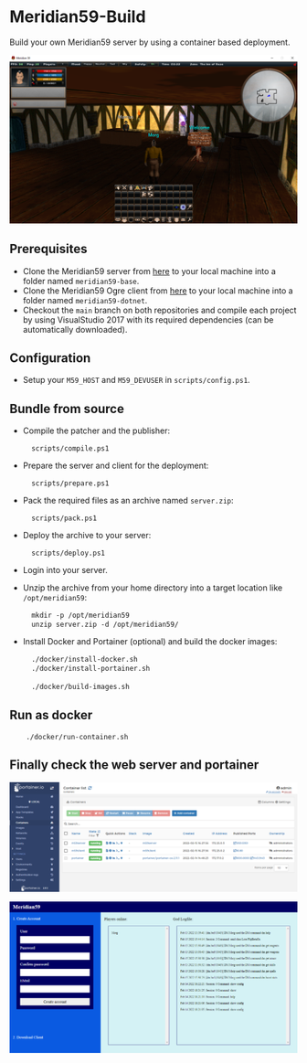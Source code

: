 # Meridian59-Build

Build your own Meridian59 server by using a container based deployment.

![m59client](m59client.png)

## Prerequisites

- Clone the Meridian59 server from [here](https://github.com/andygeiss/Meridian59_105_2.9.git) to your local machine into a folder named `meridian59-base`.
- Clone the Meridian59 Ogre client from [here](https://github.com/andygeiss/meridian59-dotnet.git) to your local machine into a folder named `meridian59-dotnet`.
- Checkout the `main` branch on both repositories and compile each project by using VisualStudio 2017 with its required dependencies (can be automatically downloaded).

## Configuration

- Setup your `M59_HOST` and `M59_DEVUSER` in `scripts/config.ps1`.

## Bundle from source

- Compile the patcher and the publisher: 
    
        scripts/compile.ps1

- Prepare the server and client for the deployment: 

        scripts/prepare.ps1

- Pack the required files as an archive named `server.zip`: 

        scripts/pack.ps1

- Deploy the archive to your server: 

        scripts/deploy.ps1

- Login into your server.
- Unzip the archive from your home directory into a target location like `/opt/meridian59`:

        mkdir -p /opt/meridian59
        unzip server.zip -d /opt/meridian59/

- Install Docker and Portainer (optional) and build the docker images:

        ./docker/install-docker.sh
        ./docker/install-portainer.sh

        ./docker/build-images.sh

## Run as docker

        ./docker/run-container.sh

## Finally check the web server and portainer

![m59portainer](m59portainer.png)

![m59page](m59page.png)
